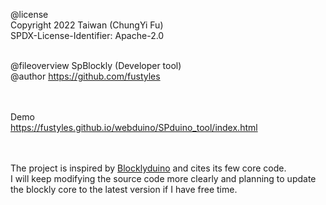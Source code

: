 @license<br>
Copyright 2022 Taiwan (ChungYi Fu)<br>
SPDX-License-Identifier: Apache-2.0<br><br>

@fileoverview SpBlockly (Developer tool)<br>
@author https://github.com/fustyles<br>

<br><br>
Demo<br>
https://fustyles.github.io/webduino/SPduino_tool/index.html

<br><br>
The project is inspired by <a href="https://github.com/BlocklyDuino">Blocklyduino</a> and cites its few core code.
<br>
I will keep modifying the source code more clearly and planning to update the blockly core to the latest version if I have free time.
